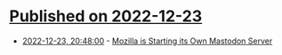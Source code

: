 # [Published on 2022-12-23](index.md)

* [2022-12-23, 20:48:00](https://soylentnews.org/article.pl?sid=22/12/22/2252243&from=rss) - [Mozilla is Starting its Own Mastodon Server](https://soylentnews.org/article.pl?sid=22/12/22/2252243&from=rss)
